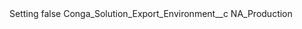 <?xml version="1.0" encoding="UTF-8"?>
<CustomMetadata xmlns="http://soap.sforce.com/2006/04/metadata" xmlns:xsi="http://www.w3.org/2001/XMLSchema-instance" xmlns:xsd="http://www.w3.org/2001/XMLSchema">
    <label>Setting</label>
    <protected>false</protected>
    <values>
        <field>Conga_Solution_Export_Environment__c</field>
        <value xsi:type="xsd:string">NA_Production</value>
    </values>
</CustomMetadata>
